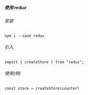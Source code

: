 ##### 使用 redux 
###### 安装
`npm i --save redux`

###### 引入
`import { createStore } from "redux";`

###### 使用(例)
`const store = createStore(counter) `